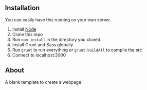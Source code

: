 Installation
---
You can easily have this running on your own server.

1. Install [Node](https://nodejs.org/en/)
2. Clone this repo
3. Run `npm install` in the directory you cloned
4. Install Grunt and Sass globally
5. Run `grunt` to run everything or `grunt buildAll` to compile the src
6. Connect to localhost:3000

About
---
A blank template to create a webpage